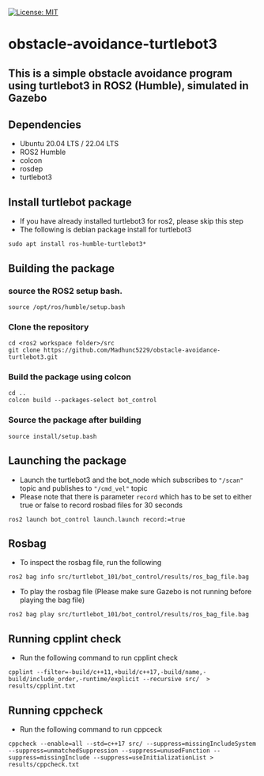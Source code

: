 [![License: MIT](https://img.shields.io/badge/License-MIT-blue.svg)](https://opensource.org/licenses/MIT)
# obstacle-avoidance-turtlebot3

## This is a simple obstacle avoidance program using turtlebot3 in ROS2 (Humble), simulated in Gazebo   

## Dependencies

- Ubuntu 20.04 LTS / 22.04 LTS
- ROS2 Humble
- colcon
- rosdep
- turtlebot3

## Install turtlebot package 
- If you have already installed turtlebot3 for ros2, please skip this step
- The following is debian package install for turtlebot3
```
sudo apt install ros-humble-turtlebot3*
```
## Building the package

### source the ROS2 setup bash.
```
source /opt/ros/humble/setup.bash
```
### Clone the repository
```
cd <ros2 workspace folder>/src
git clone https://github.com/Madhunc5229/obstacle-avoidance-turtlebot3.git
```

### Build the package using colcon
```
cd ..
colcon build --packages-select bot_control
```

### Source the package after building
```
source install/setup.bash
```
## Launching the package
- Launch the turtlebot3 and the bot_node which subscribes to `"/scan"` topic and publishes to `"/cmd_vel"` topic
- Please note that there is parameter `record` which has to be set to either true or false to record rosbad files for 30 seconds
```
ros2 launch bot_control launch.launch record:=true
```
## Rosbag 
- To inspect the rosbag file, run the following
```
ros2 bag info src/turtlebot_101/bot_control/results/ros_bag_file.bag
```
- To play the rosbag file (Please make sure Gazebo is not running before playing the bag file)
```
ros2 bag play src/turtlebot_101/bot_control/results/ros_bag_file.bag
```

## Running cpplint check
- Run the following command to run cpplint check
```
cpplint --filter=-build/c++11,+build/c++17,-build/name,-build/include_order,-runtime/explicit --recursive src/  > results/cpplint.txt  
```

## Running cppcheck 
- Run the following command to run cppceck
```
cppcheck --enable=all --std=c++17 src/ --suppress=missingIncludeSystem --suppress=unmatchedSuppression --suppress=unusedFunction --suppress=missingInclude --suppress=useInitializationList > results/cppcheck.txt
```
